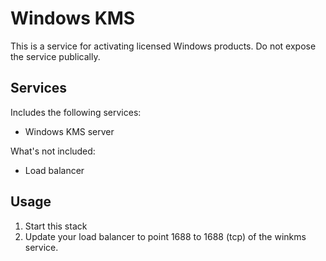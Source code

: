 Windows KMS
===========
This is a service for activating licensed Windows products. Do not expose the service publically.

Services
--------
Includes the following services:
- Windows KMS server

What's not included:
- Load balancer

Usage
-----
1. Start this stack
2. Update your load balancer to point 1688 to 1688 (tcp) of the winkms service.
